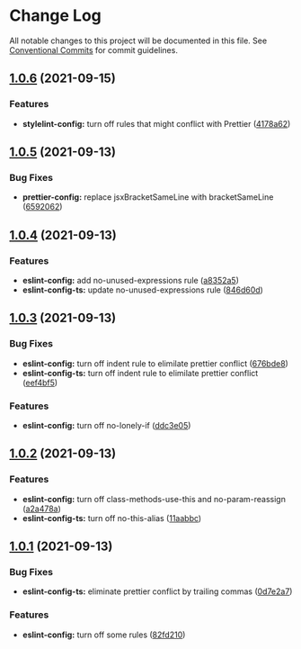 # Change Log

All notable changes to this project will be documented in this file.
See [Conventional Commits](https://conventionalcommits.org) for commit guidelines.

## [1.0.6](https://github.com/fenghan34/configurations/compare/v1.0.5...v1.0.6) (2021-09-15)

### Features

- **stylelint-config:** turn off rules that might conflict with Prettier ([4178a62](https://github.com/fenghan34/configurations/commit/4178a6292529940192841177b748a6fe91f9cc56))

## [1.0.5](https://github.com/fenghan34/configurations/compare/v1.0.4...v1.0.5) (2021-09-13)

### Bug Fixes

- **prettier-config:** replace jsxBracketSameLine with bracketSameLine ([6592062](https://github.com/fenghan34/configurations/commit/6592062112111d200020ad75625034885a40a3c3))

## [1.0.4](https://github.com/fenghan34/configurations/compare/v1.0.3...v1.0.4) (2021-09-13)

### Features

- **eslint-config:** add no-unused-expressions rule ([a8352a5](https://github.com/fenghan34/configurations/commit/a8352a50843acd37d9df8a92b23f9835455d5dbd))
- **eslint-config-ts:** update no-unused-expressions rule ([846d60d](https://github.com/fenghan34/configurations/commit/846d60df08a023be737180c863558067f362b10d))

## [1.0.3](https://github.com/fenghan34/configurations/compare/v1.0.2...v1.0.3) (2021-09-13)

### Bug Fixes

- **eslint-config:** turn off indent rule to elimilate prettier conflict ([676bde8](https://github.com/fenghan34/configurations/commit/676bde8f0bccb30e651eb8b318739660d859da86))
- **eslint-config-ts:** turn off indent rule to elimilate prettier conflict ([eef4bf5](https://github.com/fenghan34/configurations/commit/eef4bf54de7dbaf32d7e83ed99c802ab215869fa))

### Features

- **eslint-config:** turn off no-lonely-if ([ddc3e05](https://github.com/fenghan34/configurations/commit/ddc3e0525c20c1cd6be098903cc61fab73165b56))

## [1.0.2](https://github.com/fenghan34/configurations/compare/v1.0.1...v1.0.2) (2021-09-13)

### Features

- **eslint-config:** turn off class-methods-use-this and no-param-reassign ([a2a478a](https://github.com/fenghan34/configurations/commit/a2a478ae3a59ab0553aabbf546c27f735c872643))
- **eslint-config-ts:** turn off no-this-alias ([11aabbc](https://github.com/fenghan34/configurations/commit/11aabbc0b9bdce285821dd379284c2038ad05a10))

## [1.0.1](https://github.com/fenghan34/configurations/compare/v1.0.0...v1.0.1) (2021-09-13)

### Bug Fixes

- **eslint-config-ts:** eliminate prettier conflict by trailing commas ([0d7e2a7](https://github.com/fenghan34/configurations/commit/0d7e2a76b500939f5c6e18cc3755259548bc3d94))

### Features

- **eslint-config:** turn off some rules ([82fd210](https://github.com/fenghan34/configurations/commit/82fd210ecb3f7c3161ed76c80e0659ad8de6c672))
